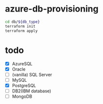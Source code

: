 # azure-db-provisioning

```bash
cd db/${db_type}
terraform init
terraform apply
```

# todo

+ [x] AzureSQL
+ [x] Oracle
+ [ ] (vanilla) SQL Server
+ [ ] MySQL
+ [x] PostgreSQL
+ [ ] DB2(IBM database)
+ [ ] MongoDB